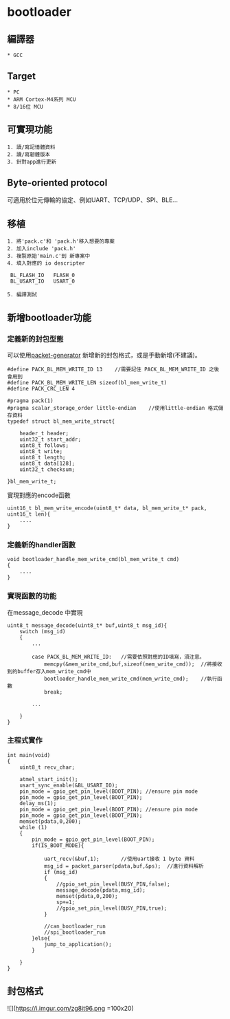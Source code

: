 # bootloader

## 編譯器
	* GCC

## Target
	* PC
	* ARM Cortex-M4系列 MCU
	* 8/16位 MCU

## 可實現功能
	1. 讀/寫記憶體資料
	2. 讀/寫韌體版本
	3. 針對app進行更新

## Byte-oriented protocol
可適用於位元傳輸的協定、例如UART、TCP/UDP、SPI、BLE...

## 移植
	1. 將'pack.c'和 'pack.h'移入想要的專案
	2. 加入include 'pack.h'
	3. 複製原始'main.c'到 新專案中
	4. 填入對應的 io descripter 
~~~~~~~~~~~~~{.c}
 BL_FLASH_IO   FLASH_0    
 BL_USART_IO   USART_0 
~~~~~~~~~~~~~
	5. 編譯測試


## 新增bootloader功能
### 定義新的封包型態
可以使用[packet-generator](https://github.com/EdXian/packet-generator)   新增新的封包格式，或是手動新增(不建議)。

~~~~~~~~~~~~~{.c}
#define PACK_BL_MEM_WRITE_ID 13    //需要記住 PACK_BL_MEM_WRITE_ID 之後會用到
#define PACK_BL_MEM_WRITE_LEN sizeof(bl_mem_write_t)
#define PACK_CRC_LEN 4

#pragma pack(1)
#pragma scalar_storage_order little-endian    //使用little-endian 格式儲存資料
typedef struct bl_mem_write_struct{

	header_t header;
	uint32_t start_addr;
	uint8_t follows;
	uint8_t write;
	uint8_t length;
	uint8_t data[128];
	uint32_t checksum;

}bl_mem_write_t;

~~~~~~~~~~~~~
實現對應的encode函數
~~~~~~~~~~~~~{.c}
uint16_t bl_mem_write_encode(uint8_t* data, bl_mem_write_t* pack, uint16_t len){
	....
}
~~~~~~~~~~~~~

### 定義新的handler函數
~~~~~~~~~~~~~{.c}
void bootloader_handle_mem_write_cmd(bl_mem_write_t cmd)
{
	....
}
~~~~~~~~~~~~~

### 實現函數的功能
在message_decode 中實現
~~~~~~~~~~~~~{.c}
uint8_t message_decode(uint8_t* buf,uint8_t msg_id){
	switch (msg_id)
	{
		...
			
		case PACK_BL_MEM_WRITE_ID:   //需要依照對應的ID填寫，須注意。
			memcpy(&mem_write_cmd,buf,sizeof(mem_write_cmd));  //將接收到的buffer存入mem_write_cmd中
			bootloader_handle_mem_write_cmd(mem_write_cmd);    //執行函數
			break;
			
		...
	
	}
}
~~~~~~~~~~~~~


### 主程式實作

~~~~~~~~~~~~~{.c}
int main(void)
{
	uint8_t recv_char;

	atmel_start_init();
	usart_sync_enable(&BL_USART_IO);
	pin_mode = gpio_get_pin_level(BOOT_PIN); //ensure pin mode
	pin_mode = gpio_get_pin_level(BOOT_PIN);
	delay_ms(1);
	pin_mode = gpio_get_pin_level(BOOT_PIN); //ensure pin mode
	pin_mode = gpio_get_pin_level(BOOT_PIN);
	memset(pdata,0,200);
	while (1)
	{
		pin_mode = gpio_get_pin_level(BOOT_PIN);
		if(IS_BOOT_MODE){

			uart_recv(&buf,1);       //使用uart接收 1 byte 資料
			msg_id = packet_parser(pdata,buf,&ps);  //進行資料解析
			if (msg_id)
			{
				//gpio_set_pin_level(BUSY_PIN,false);
				message_decode(pdata,msg_id);
				memset(pdata,0,200);
				sp+=1;
				//gpio_set_pin_level(BUSY_PIN,true);
			}
				
			//can_bootloader_run
			//spi_bootloader_run
		}else{
			jump_to_application();
		}

	}
}
~~~~~~~~~~~~~



## 封包格式
![](https://i.imgur.com/zg8it96.png =100x20)
